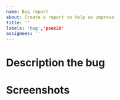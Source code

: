 ```yaml
---
name: Bug report
about: Create a report to help us improve
title: ''
labels: 'bug','psoc20'
assignees: ''
---
```


# Description the bug
<!--
A clear and concise description of what the bug.
Bullet points are prefered
-->

# Screenshots
<!--
Screenshots of the proposed changes compared with the current version of the project
-->

